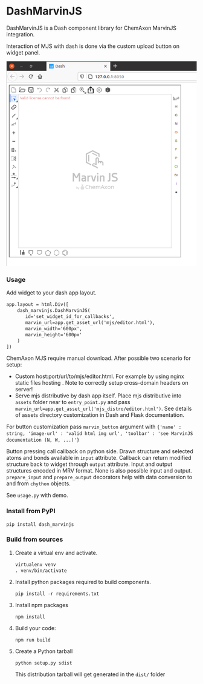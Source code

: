 # DashMarvinJS

DashMarvinJS is a Dash component library for ChemAxon MarvinJS integration.

Interaction of MJS with dash is done via the custom upload button on widget panel.

![](demo.png)

### Usage

Add widget to your dash app layout.

    app.layout = html.Div([
        dash_marvinjs.DashMarvinJS(
           id='set_widget_id_for_callbacks',
           marvin_url=app.get_asset_url('mjs/editor.html'),
           marvin_width='600px',
           marvin_height='600px'
        )
    ])

ChemAxon MJS require manual download. After possible two scenario for setup:
* Custom host:port/url/to/mjs/editor.html. For example by using nginx static files hosting . Note to correctly setup cross-domain headers on server!
* Serve mjs distributive by dash app itself. Place mjs distributive into `assets` folder near to `entry_point.py` and pass `marvin_url=app.get_asset_url('mjs_distro/editor.html')`. See details of assets directory customization in Dash and Flask documentation.

For button customization pass `marvin_button` argument with `{'name' : string, 'image-url' : 'valid html img url', 'toolbar' : 'see MarvinJS documentation (N, W, ...)'}`

Button pressing call callback on python side.
Drawn structure and selected atoms and bonds available in `input` attribute.
Callback can return modified structure back to widget through `output` attribute.
Input and output structures encoded in MRV format. None is also possible input and output.
`prepare_input` and `prepare_output` decorators help with data conversion to and from `chython` objects.

See `usage.py` with demo.


### Install from PyPI

    pip install dash_marvinjs

### Build from sources

1. Create a virtual env and activate.
    ```
    virtualenv venv
    . venv/bin/activate
    ```
2. Install python packages required to build components.
    ```
    pip install -r requirements.txt
    ```
3. Install npm packages
    ```
    npm install
    ```
4. Build your code:
    ```
    npm run build
    ```
5. Create a Python tarball
    ```
    python setup.py sdist
    ```
    This distribution tarball will get generated in the `dist/` folder
